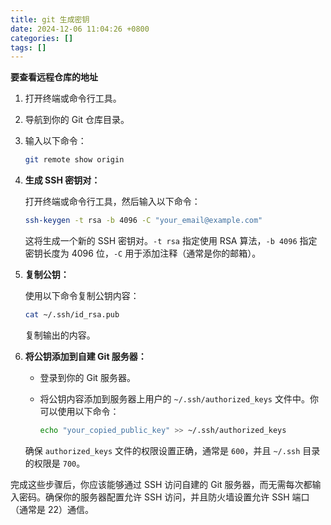 ```yaml
---
title: git 生成密钥
date: 2024-12-06 11:04:26 +0800
categories: []
tags: []
---
```


**要查看远程仓库的地址**

1. 打开终端或命令行工具。
2. 导航到你的 Git 仓库目录。
3. 输入以下命令：

   ```bash
   git remote show origin
   ```

1. **生成 SSH 密钥对：**

   打开终端或命令行工具，然后输入以下命令：

   ```bash
   ssh-keygen -t rsa -b 4096 -C "your_email@example.com"
   ```

   这将生成一个新的 SSH 密钥对。`-t rsa` 指定使用 RSA 算法，`-b 4096` 指定密钥长度为 4096 位，`-C` 用于添加注释（通常是你的邮箱）。

5. **复制公钥：**

   使用以下命令复制公钥内容：

   ```bash
   cat ~/.ssh/id_rsa.pub
   ```

   复制输出的内容。

6. **将公钥添加到自建 Git 服务器：**

   - 登录到你的 Git 服务器。
   - 将公钥内容添加到服务器上用户的 `~/.ssh/authorized_keys` 文件中。你可以使用以下命令：

     ```bash
     echo "your_copied_public_key" >> ~/.ssh/authorized_keys
     ```

   确保 `authorized_keys` 文件的权限设置正确，通常是 `600`，并且 `~/.ssh` 目录的权限是 `700`。

完成这些步骤后，你应该能够通过 SSH 访问自建的 Git 服务器，而无需每次都输入密码。确保你的服务器配置允许 SSH 访问，并且防火墙设置允许 SSH 端口（通常是 22）通信。
